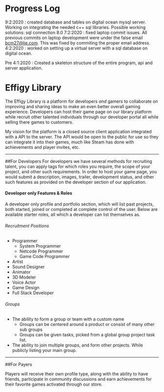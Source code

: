 # Progress Log
9:2:2020 : created database and tables on digital ocean mysql server. Working on integrating the needed c++ sql libraries. Possible working solutions: sql connection 8.0
7:2:2020 : fixed laptop commit issues. All previous commits on laptop development were under the false email bcm27@lie.com. This was fixed by commiting the proper email address.
4:2:2020 : worked on setting up a virtual server with a sql database on digital ocean.

Pre 4:1:2020 : Created a skeleton structure of the entire program, api and server application.

# Effigy Library

The Effigy Library is a platform for developers *and* gamers to collaborate on improving and sharing ideas to make an even better overall gaming experience. Developers can host their game page on our library platform while recruit other talented individuals through our developer portal all while selling there games to customers.

My vision for the platform is a closed source client application integrated with a API to the server. The API would be open to the public for use so they can integrate it into their games, much like Steam has done with achievements and player invites, etc.

------------


##For Developers
For developers we have several methods for recruiting talent, you can apply tags for which roles you require, the scope of your project, and other such requirements. In order to host your game page, you would submit a description, images, trailer, development status, and other such features as provided on the developer section of our application.

#### Developer only Features & Roles
A developer only profile and portfolio section, which will list past projects, both started, joined or completed at complete control of the user. Below are available starter roles, all which a developer can list themselves as.

###### Recruitment Positions
+ Programmer
    + System Programmer
    + Netcode Programmer
    + Game Code Programmer
+ Artist
+ Sound Designer
+ Animator
+ 3D Modeler
+ Voice Actor
+ Game Design
+ Full Stack Developer

###### Groups
+ The ability to form a group or team with a custom name
    * Groups can be centered around a product or consist of many other sub groups
    * Groups can be given tasks, picked from a global group project task list.
+ The ability to join multiple groups, and form other projects. While publicly listing your main group.

------------


##For Payers

Players will receive their own profile type, along with the ability to have friends, participate in community discussions and earn achievements for their favorite games activated through our store.




